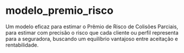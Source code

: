 # modelo_premio_risco
Um modelo eficaz para estimar o Prêmio de Risco de Colisões Parciais, para estimar com precisão o risco que cada cliente ou perfil representa para a seguradora, buscando um equilíbrio vantajoso entre aceitação e rentabilidade.
